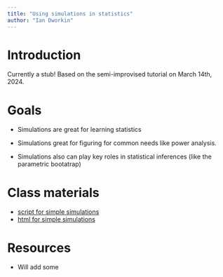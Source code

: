 ```yaml
---
title: "Using simulations in statistics"
author: "Ian Dworkin"
---
```


Introduction
============

Currently a stub! Based on the semi-improvised tutorial on March 14th, 2024.

Goals 
===================

- Simulations are great for learning statistics

- Simulations great for figuring for common needs like power analysis.

- Simulations also can play key roles in statistical inferences (like the parametric bootatrap)


Class materials
===============

-   [script for simple simulations](../lectures/TeachingSimulationsBasics.Rmd)
-   [html for simple simulations](../docs/lectures/TeachingSimulationsBasics.html)



Resources
=========
-   Will add some